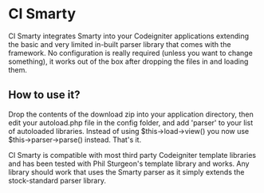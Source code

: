 # CI Smarty

CI Smarty integrates Smarty into your Codeigniter applications extending the basic and very limited in-built parser library that comes with the framework. No configuration is really required (unless you want to change something), it works out of the box after dropping the files in and loading them.

## How to use it?

Drop the contents of the download zip into your application directory, then edit your autoload.php file in the config folder, and add 'parser' to your list of autoloaded libraries. Instead of using $this->load->view() you now use $this->parser->parse() instead. That's it.

CI Smarty is compatible with most third party Codeigniter template libraries and has been tested with Phil Sturgeon's template library and works. Any library should work that uses the Smarty parser as it simply extends the stock-standard parser library.